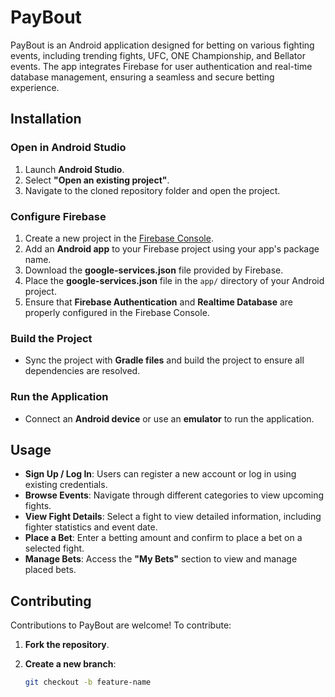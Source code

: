 # PayBout

PayBout is an Android application designed for betting on various fighting events, including trending fights, UFC, ONE Championship, and Bellator events. The app integrates Firebase for user authentication and real-time database management, ensuring a seamless and secure betting experience.

## Installation

### Open in Android Studio
1. Launch **Android Studio**.
2. Select **"Open an existing project"**.
3. Navigate to the cloned repository folder and open the project.

### Configure Firebase
1. Create a new project in the [Firebase Console](https://console.firebase.google.com/).
2. Add an **Android app** to your Firebase project using your app's package name.
3. Download the **google-services.json** file provided by Firebase.
4. Place the **google-services.json** file in the `app/` directory of your Android project.
5. Ensure that **Firebase Authentication** and **Realtime Database** are properly configured in the Firebase Console.

### Build the Project
- Sync the project with **Gradle files** and build the project to ensure all dependencies are resolved.

### Run the Application
- Connect an **Android device** or use an **emulator** to run the application.

## Usage

- **Sign Up / Log In**: Users can register a new account or log in using existing credentials.
- **Browse Events**: Navigate through different categories to view upcoming fights.
- **View Fight Details**: Select a fight to view detailed information, including fighter statistics and event date.
- **Place a Bet**: Enter a betting amount and confirm to place a bet on a selected fight.
- **Manage Bets**: Access the **"My Bets"** section to view and manage placed bets.

## Contributing

Contributions to PayBout are welcome! To contribute:

1. **Fork the repository**.
2. **Create a new branch**:

   ```bash
   git checkout -b feature-name
